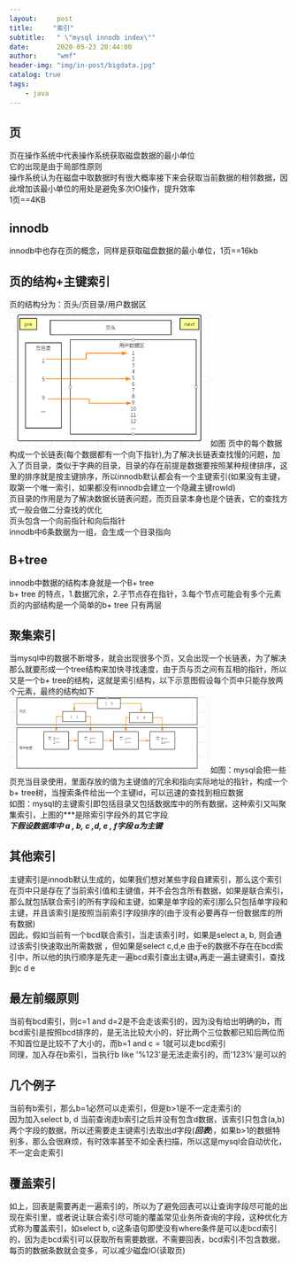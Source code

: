 ```yaml
---
layout:     post
title:     "索引"
subtitle:   " \"mysql innodb index\""
date:       2020-05-23 20:44:00
author:     "wmf"
header-img: "img/in-post/bigdata.jpg"
catalog: true
tags:
    - java
---
```

## 页
页在操作系统中代表操作系统获取磁盘数据的最小单位<br>
它的出现是由于局部性原则<br>
操作系统认为在磁盘中取数据时有很大概率接下来会获取当前数据的相邻数据，因此增加该最小单位的用处是避免多次IO操作，提升效率<br>
1页==4KB
## innodb
innodb中也存在页的概念，同样是获取磁盘数据的最小单位，1页==16kb
## 页的结构+主键索引
页的结构分为：页头/页目录/用户数据区
<img class="shadow" src="/img/in-post/page.png" width="360"/>
如图 页中的每个数据构成一个长链表(每个数据都有一个向下指针),为了解决长链表查找慢的问题，加入了页目录，类似于字典的目录，目录的存在前提是数据要按照某种规律排序，这里的排序就是按主键排序，所以innodb默认都会有一个主键索引(如果没有主键，取第一个唯一索引，如果都没有innodb会建立一个隐藏主键rowId)<br>
页目录的作用是为了解决数据长链表问题，而页目录本身也是个链表，它的查找方式一般会做二分查找的优化<br>
页头包含一个向前指针和向后指针<br>
innodb中6条数据为一组，会生成一个目录指向
## B+tree
innodb中数据的结构本身就是一个B+ tree<br>
b+ tree 的特点，1.数据冗余，2.子节点存在指针，3.每个节点可能会有多个元素<br>
页的内部结构是一个简单的b+ tree 只有两层
## 聚集索引
当mysql中的数据不断增多，就会出现很多个页，又会出现一个长链表，为了解决那么就要形成一个tree结构来加快寻找速度，由于页与页之间有互相的指针，所以又是一个b+ tree的结构，这就是索引结构，以下示意图假设每个页中只能存放两个元素，最终的结构如下
<img class="shadow" src="/img/in-post/index.png" width="360"/>
如图：mysql会把一些页充当目录使用，里面存放的值为主键值的冗余和指向实际地址的指针，构成一个b+ tree树，当搜索条件给出一个主键id，可以迅速的查找到相应数据<br>
如图：mysql的主键索引即包括目录又包括数据库中的所有数据，这种索引又叫聚集索引，上图的***是除索引字段外的其它字段<br>
***下假设数据库中 a , b, c ,d, e , f字段 a为主键***
## 其他索引
主键索引是innodb默认生成的，如果我们想对某些字段自建索引，那么这个索引在页中只是存在了当前索引值和主键值，并不会包含所有数据，如果是联合索引，那么就包括联合索引的所有字段和主键，如果是单字段的索引那么只包括单字段和主键，并且该索引是按照当前索引字段排序的(由于没有必要再存一份数据库的所有数据)<br>
因此，假如当前有一个bcd联合索引，当走该索引时，如果是select a, b, 则会通过该索引快速取出所需数据
，但如果是select c,d,e 由于e的数据不存在在bcd索引中，所以他的执行顺序是先走一遍bcd索引查出主键a,再走一遍主键索引，查找到c d e
## 最左前缀原则
当前有bcd索引，则c=1 and d=2是不会走该索引的，因为没有给出明确的b，而bcd索引是按照bcd排序的，是无法比较大小的，好比两个三位数都已知后两位而不知首位是比较不了大小的，而b=1 and c = 1就可以走bcd索引<br>
同理，加入存在b索引，当执行b like '%123'是无法走索引的，而'123%'是可以的
## 几个例子
当前有b索引，那么b=1必然可以走索引，但是b>1是不一定走索引的<br>
因为加入select b, d 当前查询走b索引之后并没有包含d数据，该索引只包含(a,b)两个字段的数据，所以还需要走主键索引去取出d字段(***回表***)，如果b>1的数据特别多，那么会很麻烦，有时效率甚至不如全表扫描，所以这是mysql会自动优化，不一定会走索引
## 覆盖索引
如上，回表是需要再走一遍索引的，所以为了避免回表可以让查询字段尽可能的出现在索引里，或者说让联合索引尽可能的覆盖常见业务所查询的字段，这种优化方式称为覆盖索引，如select b, c这条语句即使没有where条件是可以走bcd索引的，因为走bcd索引可以获取所有需要数据，不需要回表，bcd索引不包含数据，每页的数据条数就会变多，可以减少磁盘IO(读取页)




